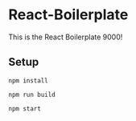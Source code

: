 # React-Boilerplate
This is the React Boilerplate 9000!

## Setup
```
npm install

npm run build

npm start
```
